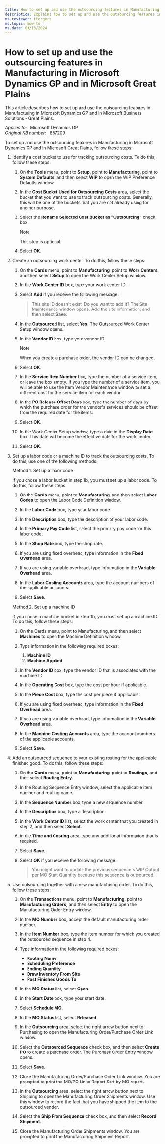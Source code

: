```yaml
---
title: How to set up and use the outsourcing features in Manufacturing
description: Explains how to set up and use the outsourcing features in Manufacturing in Microsoft Dynamics GP and in Microsoft Great Plains.
ms.reviewer: ttorgers
ms.topic: how-to
ms.date: 03/13/2024
---
```

# How to set up and use the outsourcing features in Manufacturing in Microsoft Dynamics GP and in Microsoft Great Plains

This article describes how to set up and use the outsourcing features in Manufacturing in Microsoft Dynamics GP and in Microsoft Business Solutions - Great Plains.

_Applies to:_ &nbsp; Microsoft Dynamics GP  
_Original KB number:_ &nbsp; 857209

To set up and use the outsourcing features in Manufacturing in Microsoft Dynamics GP and in Microsoft Great Plains, follow these steps:

1. Identify a cost bucket to use for tracking outsourcing costs. To do this, follow these steps:

   1. On the **Tools** menu, point to **Setup**, point to **Manufacturing**, point to **System Defaults**, and then select **WIP** to open the WIP Preference Defaults window.

   2. In the **Cost Bucket Used for Outsourcing Costs** area, select the bucket that you want to use to track outsourcing costs. Generally, this will be one of the buckets that you are not already using for another purpose.

   3. Select the **Rename Selected Cost Bucket as "Outsourcing"** check box.

        > [!NOTE]
        > This step is optional.

   4. Select **OK**.

2. Create an outsourcing work center. To do this, follow these steps:

   1. On the **Cards** menu, point to **Manufacturing**, point to **Work Centers**, and then select **Setup** to open the Work Center Setup window.
   2. In the **Work Center ID** box, type your work center ID.

   3. Select **Add** if you receive the following message:

      > This site ID doesn't exist. Do you want to add it? The Site Maintenance window opens. Add the site information, and then select **Save**.

   4. In the **Outsourced** list, select **Yes**. The Outsourced Work Center Setup window opens.
   5. In the **Vendor ID** box, type your vendor ID.

        > [!NOTE]
        > When you create a purchase order, the vendor ID can be changed.
   6. Select **OK**.

   7. In the **Service Item Number** box, type the number of a service item, or leave the box empty. If you type the number of a service item, you will be able to use the Item Vendor Maintenance window to set a different cost for the service item for each vendor.
   8. In the **PO Release Offset Days** box, type the number of days by which the purchase order for the vendor's services should be offset from the required date for the items.
   9. Select **OK**.
   10. In the Work Center Setup window, type a date in the **Display Date** box. This date will become the effective date for the work center.
   11. Select **OK**.

3. Set up a labor code or a machine ID to track the outsourcing costs. To do this, use one of the following methods.

    Method 1. Set up a labor code

    If you chose a labor bucket in step 1b, you must set up a labor code. To do this, follow these steps:

    1. On the **Cards** menu, point to **Manufacturing**, and then select **Labor Codes** to open the Labor Code Definition window.

    2. In the **Labor Code** box, type your labor code.
    3. In the **Description** box, type the description of your labor code.
    4. In the **Primary Pay Code** list, select the primary pay code for this labor code.
    5. In the **Shop Rate** box, type the shop rate.
    6. If you are using fixed overhead, type information in the **Fixed Overhead** area.
    7. If you are using variable overhead, type information in the **Variable Overhead** area.
    8. In the **Labor Costing Accounts** area, type the account numbers of the applicable accounts.
    9. Select **Save**.

    Method 2. Set up a machine ID

    If you chose a machine bucket in step 1b, you must set up a machine ID. To do this, follow these steps:

    1. On the Cards menu, point to Manufacturing, and then select **Machines** to open the Machine Definition window.

    2. Type information in the following required boxes:
        1. **Machine ID**
        2. **Machine Applied**
    3. In the **Vendor ID** box, type the vendor ID that is associated with the machine ID.
    4. In the **Operating Cost** box, type the cost per hour if applicable.
    5. In the **Piece Cost** box, type the cost per piece if applicable.
    6. If you are using fixed overhead, type information in the **Fixed Overhead** area.
    7. If you are using variable overhead, type information in the **Variable Overhead** area.
    8. In the **Machine Costing Accounts** area, type the account numbers of the applicable accounts.
    9. Select **Save**.

4. Add an outsourced sequence to your existing routing for the applicable finished good. To do this, follow these steps:
  
    1. On the **Cards** menu, point to **Manufacturing**, point to **Routings**, and then select **Routing Entry**.
    2. In the Routing Sequence Entry window, select the applicable item number and routing name.
    3. In the **Sequence Number** box, type a new sequence number.
    4. In the **Description** box, type a description.
    5. In the **Work Center ID** list, select the work center that you created in step 2, and then select **Select**.
    6. In the **Time and Costing** area, type any additional information that is required.
    7. Select **Save**.
    8. Select **OK** if you receive the following message:

       > You might want to update the previous sequence's WIP Output per MO Start Quantity because this sequence is outsourced.

5. Use outsourcing together with a new manufacturing order. To do this, follow these steps:
  
    1. On the **Transactions** menu, point to **Manufacturing**, point to **Manufacturing Orders**, and then select **Entry** to open the Manufacturing Order Entry window.

    2. In the **MO Number** box, accept the default manufacturing order number.
    3. In the **Item Number** box, type the item number for which you created the outsourced sequence in step 4.
    4. Type information in the following required boxes:
          - **Routing Name**
          - **Scheduling Preference**
          - **Ending Quantity**
          - **Draw Inventory From Site**
          - **Post Finished Goods To**
    5. In the **MO Status** list, select **Open**.
    6. In the **Start Date** box, type your start date.
    7. Select **Schedule MO**.
    8. In the **MO Status** list, select **Released**.
    9. In the **Outsourcing** area, select the right arrow button next to Purchasing to open the Manufacturing Order/Purchase Order Link window.
    10. Select the **Outsourced Sequence** check box, and then select **Create PO** to create a purchase order. The Purchase Order Entry window opens.
    11. Select **Save**.
    12. Close the Manufacturing Order/Purchase Order Link window. You are prompted to print the MO/PO Links Report Sort by MO report.
    13. In the **Outsourcing** area, select the right arrow button next to Shipping to open the Manufacturing Order Shipments window. Use this window to record the fact that you have shipped the item to the outsourced vendor.
    14. Select the **Ship From Sequence** check box, and then select **Record Shipment**.
    15. Close the Manufacturing Order Shipments window. You are prompted to print the Manufacturing Shipment Report.

